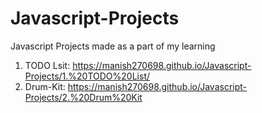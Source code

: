 # Javascript-Projects
Javascript Projects made as a part of my learning

1. TODO Lsit: https://manish270698.github.io/Javascript-Projects/1.%20TODO%20List/
2. Drum-Kit: https://manish270698.github.io/Javascript-Projects/2.%20Drum%20Kit
